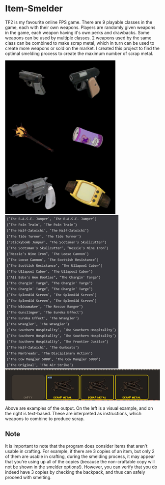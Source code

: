 # Item-Smelder
TF2 is my favourite online FPS game. There are 9 playable classes in the game, each with their own weapons. Players are randomly given weapons in the game, each weapon having it's own perks and drawbacks. Some weapons can be used by multiple classes. 2 weapons used by the same class can be combined to make scrap metal, which in turn can be used to create more weapons or sold on the market. I created this project to find the optimal smelding process to create the maximum number of scrap metal. 

<img src="/img/example.png" height=500> <img src="/img/example2.PNG" height=500> <img src="/img/output.PNG">

Above are examples of the output. On the left is a visual example, and on the right is text-based. These are interpreted as instructions, which weapons to combine to produce scrap. 

## Note
It is important to note that the program does consider items that aren't usable in crafting. For example, if there are 3 copies of an item, but only 2 of them are usable in crafting, during the smelding process, it may appear that you're using up all of the copies (because the non-craftable copy will not be shown in the smelder options!). However, you can verify that you do indeed have 3 copies by checking the backpack, and thus can safely proceed with smelting. 
